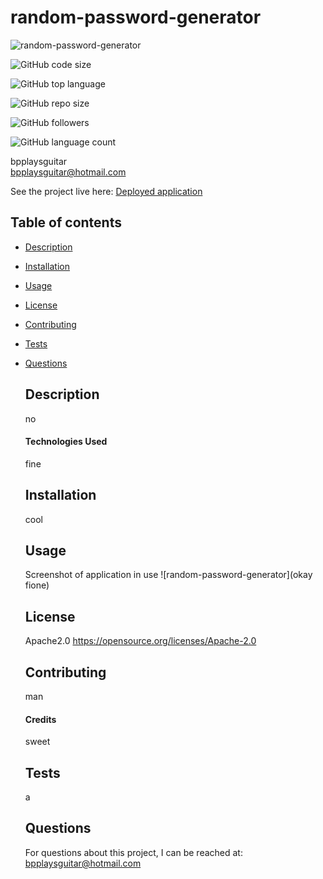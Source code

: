 # random-password-generator

  ![random-password-generator](https://img.shields.io/static/v1?label=license&message=Apache2.0&color=FFADAD&logo=GitHub&logoColor=FFADAD&style=flat)
 
  ![GitHub code size](https://img.shields.io/github/languages/code-size/bpplaysguitar/random-password-generator?color=FFD6A5&logo=GitHub&logoColor=FFD6A5&style=flat)  

  ![GitHub top language](https://img.shields.io/github/languages/top/bpplaysguitar/random-password-generator?color=FDFFB6&logo=GitHub&logoColor=FDFFB6&style=flat)  

  ![GitHub repo size](https://img.shields.io/github/repo-size/bpplaysguitar/random-password-generator?color=CAFFBF&logo=GitHub&logoColor=CAFFBF&style=flat)  

  ![GitHub followers](https://img.shields.io/github/followers/bpplaysguitar?color=9BF6FF&logo=GitHub&logoColor=9BF6FF&style=flat)  

  ![GitHub language count](https://img.shields.io/github/languages/count/bpplaysguitar/random-password-generator?color=A0C4FF&logo=GitHub&logoColor=A0C4FF&style=flat) 


  bpplaysguitar  
  bpplaysguitar@hotmail.com


  See the project live here:
  [Deployed application](https://bpplaysguitar.github.io/random-password-generator)

      
  ## Table of contents
* [Description](#description)
* [Installation](#installation)
* [Usage](#usage)
* [License](#license)
* [Contributing](#contributing)
* [Tests](#tests)
* [Questions](#questions)

  ## Description
  no
      
  #### Technologies Used
  fine
      
      
  ## Installation
  cool
      

  ## Usage
  Screenshot of application in use
  ![random-password-generator](okay fione)
      

  ## License
  Apache2.0
  https://opensource.org/licenses/Apache-2.0

        
  ## Contributing
  man   
  
  #### Credits
  sweet  


  ## Tests
  a   


  ## Questions
  For questions about this project, I can be reached at:
  bpplaysguitar@hotmail.com   
